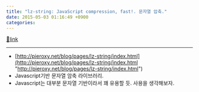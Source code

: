 ```yaml
---
title: "lz-string: JavaScript compression, fast!. 문자열 압축."
date: 2015-05-03 01:16:49 +0900
categories: 
---
```

[🔗link](http://www.mins01.com/mh/tech/read/944)
***


- [http://pieroxy.net/blog/pages/lz-string/index.html](http://pieroxy.net/blog/pages/lz-string/index.html "http://pieroxy.net/blog/pages/lz-string/index.html")
- Javascript기반 문자열 암축 라이브러리.
- Javascript는 대부분 문자열 기반이라서 꽤 유용할 듯. 사용을 생각해보자.


